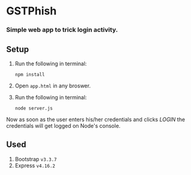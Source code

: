 # GSTPhish
### Simple web app to trick login activity.

## Setup
1. Run the following in terminal:
    ```
    npm install
    ``` 

2. Open `app.html` in any broswer.

3. Run the following in terminal:
    ```$xslt
    node server.js
    ```

Now as soon as the user enters his/her credentials and clicks _LOGIN_ the credentials will get logged on Node's console.


## Used

1. Bootstrap `v3.3.7`
2. Express `v4.16.2`

